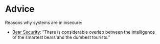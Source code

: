 # Advice

Reasons why systems are in insecure:

- [Bear Security](https://www.schneier.com/blog/archives/2006/08/security_is_a_t.html): "There is considerable overlap between the intelligence of the smartest bears and the dumbest tourists."
